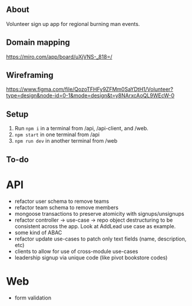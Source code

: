 ## About
Volunteer sign up app for regional burning man events.

## Domain mapping
https://miro.com/app/board/uXjVNS-_818=/

## Wireframing
https://www.figma.com/file/QozoTFHFy9ZFMm0SaYDtH1/Volunteer?type=design&node-id=0-1&mode=design&t=y8NArxcAoQL9WEcW-0

## Setup
1. Run `npm i` in a terminal from /api, /api-client, and /web.
2. `npm start` in one terminal from /api
3. `npm run dev` in another terminal from /web

## To-do
# API
* refactor user schema to remove teams
* refactor team schema to remove members
* mongoose transactions to preserve atomicity with signups/unsignups
* refactor controller -> use-case -> repo object destructuring to be consistent across the app. Look at AddLead use case as example.
* some kind of ABAC
* refactor update use-cases to patch only text fields (name, description, etc)
* clients to allow for use of cross-module use-cases
* leadership signup via unique code (like pivot bookstore codes)

# Web
* form validation